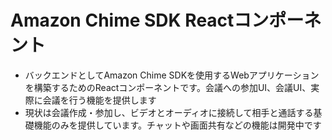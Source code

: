 # Amazon Chime SDK Reactコンポーネント
- バックエンドとしてAmazon Chime SDKを使用するWebアプリケーションを構築するためのReactコンポーネントです。会議への参加UI、会議UI、実際に会議を行う機能を提供します
- 現状は会議作成・参加し、ビデオとオーディオに接続して相手と通話する基礎機能のみを提供しています。チャットや画面共有などの機能は開発中です